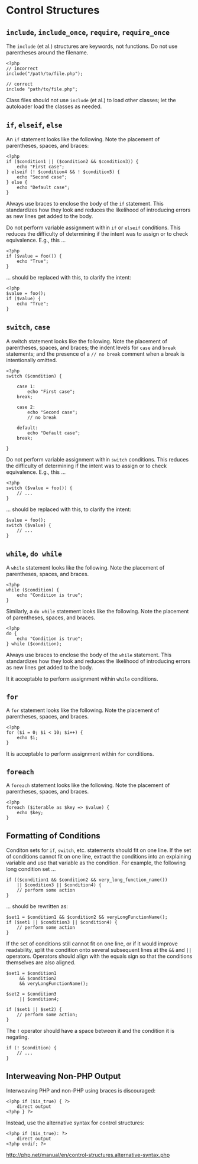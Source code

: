 Control Structures
==================

`include`, `include_once`, `require`, `require_once`
----------------------------------------------------

The `include` (et al.) structures are keywords, not functions. Do not use
parentheses around the filename.

    <?php
    // incorrect
    include("/path/to/file.php");
    
    // correct
    include "path/to/file.php";

Class files should not use `include` (et al.) to load other classes; let the
autoloader load the classes as needed.


`if`, `elseif`, `else`
----------------------

An `if` statement looks like the following. Note the placement of parentheses,
spaces, and braces:

    <?php
    if ($condition1 || ($condition2 && $condition3)) {
        echo "First case";
    } elseif (! $condition4 && ! $condition5) {
        echo "Second case";
    } else {
        echo "Default case";
    }

Always use braces to enclose the body of the `if` statement. This standardizes
how they look and reduces the likelihood of introducing errors as new lines
get added to the body.

Do not perform variable assignment within `if` or `elseif` conditions. This
reduces the difficulty of determining if the intent was to assign or to check
equivalence. E.g., this ...

    <?php
    if ($value = foo()) {
        echo "True";
    }

... should be replaced with this, to clarify the intent:

    <?php
    $value = foo();
    if ($value) {
        echo "True";
    }

    
`switch`, `case`
----------------    

A switch statement looks like the following. Note the placement of
parentheses, spaces, and braces; the indent levels for `case` and `break`
statements; and the presence of a `// no break` comment when a break is
intentionally omitted.

    <?php
    switch ($condition) {
        
        case 1:
            echo "First case";
        break;

        case 2:
            echo "Second case";
            // no break
        
        default:
            echo "Default case";
        break;
        
    }

Do not perform variable assignment within `switch` conditions. This reduces
the difficulty of determining if the intent was to assign or to check
equivalence. E.g., this ...

    <?php
    switch ($value = foo()) {
        // ...
    }

... should be replaced with this, to clarify the intent:

    $value = foo();
    switch ($value) {
        // ...
    }


`while`, `do while`
-------------------

A `while` statement looks like the following. Note the placement of
parentheses, spaces, and braces.

    <?php
    while ($condition) {
        echo "Condition is true";
    }

Similarly, a `do while` statement looks like the following. Note the placement
of parentheses, spaces, and braces.

    <?php
    do {
        echo "Condition is true";
    } while ($condition);

Always use braces to enclose the body of the `while` statement. This
standardizes how they look and reduces the likelihood of introducing errors as
new lines get added to the body.

It it acceptable to perform assignment within `while` conditions.


`for`
-----

A `for` statement looks like the following. Note the placement of parentheses,
spaces, and braces.

    <?php
    for ($i = 0; $i < 10; $i++) {
        echo $i;
    }
    
It is acceptable to perform assignment within `for` conditions.


`foreach`
---------
    
A `foreach` statement looks like the following. Note the placement of
parentheses, spaces, and braces.

    <?php
    foreach ($iterable as $key => $value) {
        echo $key;
    }


Formatting of Conditions
------------------------

Conditon sets for `if`, `switch`, etc. statements should fit on one line. If
the set of conditions cannot fit on one line, extract the conditions into an
explaining variable and use that variable as the condition. For example, the
following long condition set ...

    if (($condition1 && $condition2 && very_long_function_name())
        || $condition3 || $condition4) {
        // perform some action
    }

... should be rewritten as:

    $set1 = $condition1 && $condition2 && veryLongFunctionName();
    if ($set1 || $condition3 || $condition4) {
        // perform some action
    }

If the set of conditions still cannot fit on one line, or if it would improve
readability, split the condition onto several subsequent lines at the `&&` and
`||` operators. Operators should align with the equals sign so that the
conditions themselves are also aligned.

    $set1 = $condition1
         && $condition2
         && veryLongFunctionName();
    
    $set2 = $condition3
         || $condition4;
    
    if ($set1 || $set2) {
        // perform some action;
    }
    
The `!` operator should have a space between it and the condition it is
negating.

    if (! $condition) {
        // ...
    }


Interweaving Non-PHP Output
---------------------------

Interweaving PHP and non-PHP using braces is discouraged:

    <?php if ($is_true) { ?>
        direct output
    <?php } ?>

Instead, use the alternative syntax for control structures:

    <?php if ($is_true): ?>
        direct output
    <?php endif; ?>
    
<http://php.net/manual/en/control-structures.alternative-syntax.php>
